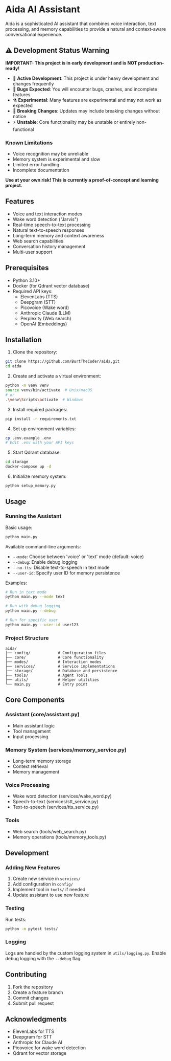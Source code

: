 # Aida AI Assistant

Aida is a sophisticated AI assistant that combines voice interaction, text processing, and memory capabilities to provide a natural and context-aware conversational experience.

## ⚠️ Development Status Warning

**IMPORTANT: This project is in early development and is NOT production-ready!**

- 🚧 **Active Development**: This project is under heavy development and changes frequently
- 🐛 **Bugs Expected**: You will encounter bugs, crashes, and incomplete features
- ⚗️ **Experimental**: Many features are experimental and may not work as expected
- 🔧 **Breaking Changes**: Updates may include breaking changes without notice
- ⚡ **Unstable**: Core functionality may be unstable or entirely non-functional

### Known Limitations
- Voice recognition may be unreliable
- Memory system is experimental and slow
- Limited error handling
- Incomplete documentation

**Use at your own risk! This is currently a proof-of-concept and learning project.**

## Features

- Voice and text interaction modes
- Wake word detection ("Jarvis")
- Real-time speech-to-text processing
- Natural text-to-speech responses
- Long-term memory and context awareness
- Web search capabilities
- Conversation history management
- Multi-user support

## Prerequisites

- Python 3.10+
- Docker (for Qdrant vector database)
- Required API keys:
  - ElevenLabs (TTS)
  - Deepgram (STT)
  - Picovoice (Wake word)
  - Anthropic Claude (LLM)
  - Perplexity (Web search)
  - OpenAI (Embeddings)

## Installation

1. Clone the repository:
```bash
git clone https://github.com/BurtTheCoder/aida.git
cd aida
```

2. Create and activate a virtual environment:
```bash
python -m venv venv
source venv/bin/activate  # Unix/macOS
# or
.\venv\Scripts\activate  # Windows
```

3. Install required packages:
```bash
pip install -r requirements.txt
```

4. Set up environment variables:
```bash
cp .env.example .env
# Edit .env with your API keys
```

5. Start Qdrant database:
```bash
cd storage
docker-compose up -d
```

6. Initialize memory system:
```bash
python setup_memory.py
```

## Usage

### Running the Assistant

Basic usage:
```bash
python main.py
```

Available command-line arguments:
- `--mode`: Choose between 'voice' or 'text' mode (default: voice)
- `--debug`: Enable debug logging
- `--no-tts`: Disable text-to-speech in text mode
- `--user-id`: Specify user ID for memory persistence

Examples:
```bash
# Run in text mode
python main.py --mode text

# Run with debug logging
python main.py --debug

# Run for specific user
python main.py --user-id user123
```

### Project Structure

```
aida/
├── config/            # Configuration files
├── core/              # Core functionality
├── modes/             # Interaction modes
├── services/          # Service implementations
├── storage/           # Database and persistence
├── tools/             # Agent Tools
├── utils/             # Helper utilities
└── main.py            # Entry point
```

## Core Components

### Assistant (core/assistant.py)
- Main assistant logic
- Tool management
- Input processing

### Memory System (services/memory_service.py)
- Long-term memory storage
- Context retrieval
- Memory management

### Voice Processing
- Wake word detection (services/wake_word.py)
- Speech-to-text (services/stt_service.py)
- Text-to-speech (services/tts_service.py)

### Tools
- Web search (tools/web_search.py)
- Memory operations (tools/memory_tools.py)

## Development

### Adding New Features

1. Create new service in `services/`
2. Add configuration in `config/`
3. Implement tool in `tools/` if needed
4. Update assistant to use new feature

### Testing

Run tests:
```bash
python -m pytest tests/
```

### Logging

Logs are handled by the custom logging system in `utils/logging.py`. Enable debug logging with the `--debug` flag.

## Contributing

1. Fork the repository
2. Create a feature branch
3. Commit changes
4. Submit pull request


## Acknowledgments

- ElevenLabs for TTS
- Deepgram for STT
- Anthropic for Claude AI
- Picovoice for wake word detection
- Qdrant for vector storage
